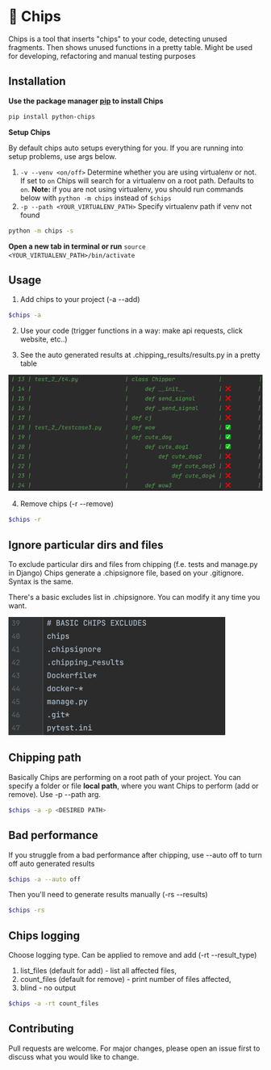 # 👾 Chips

Chips is a tool that inserts "chips" to your code, detecting unused fragments. Then shows unused functions in a pretty table. Might be used for developing, refactoring and manual testing purposes

## Installation

**Use the package manager [pip](https://pip.pypa.io/en/stable/) to install Chips**

```bash
pip install python-chips
```

**Setup Chips**

By default chips auto setups everything for you. If you are running into setup problems, use args below.
1) `-v --venv <on/off>` Determine whether you are using virtualenv or not. If set to `on` Chips will search for a virtualenv on a root path. Defaults to `on`. **Note:** if you are not using virtualenv, you should run commands below with `python -m chips` instead of `$chips` 
2) `-p --path <YOUR_VIRTUALENV_PATH>` Specify virtualenv path if venv not found

```bash
python -m chips -s
```
**Open a new tab in terminal or run** ``source <YOUR_VIRTUALENV_PATH>/bin/activate``

## Usage

1) Add chips to your project (-a --add)

```bash
$chips -a
```
2) Use your code (trigger functions in a way: make api requests, click website, etc..)

3) See the auto generated results at .chipping_results/results.py in a pretty table

![_pretty_table.png](https://raw.githubusercontent.com/kovalruss/chips/master/README_IMGS/_pretty_table.png)

4) Remove chips (-r --remove)
```bash
$chips -r
```

## Ignore particular dirs and files
To exclude particular dirs and files from chipping (f.e. tests and manage.py in Django) 
Chips generate a .chipsignore file, based on your .gitignore. Syntax is the same.

There's a basic excludes list in .chipsignore. You can modify it any time you want.

![_chipsignore.png](https://raw.githubusercontent.com/kovalruss/chips/master/README_IMGS/_chipsignore.png)

## Chipping path
Basically Chips are performing on a root path of your project. You can specify a folder or file **local path**, where you want Chips to perform (add or remove). Use -p --path arg.
```bash
$chips -a -p <DESIRED PATH>
```

## Bad performance
If you struggle from a bad performance after chipping, use --auto off to turn off auto generated results
```bash
$chips -a --auto off
```

Then you'll need to generate results manually (-rs --results)
```bash
$chips -rs
```

## Chips logging
Choose logging type. Can be applied to remove and add (-rt --result_type)
1) list_files (default for add) - list all affected files, 
2) count_files (default for remove) - print number of files affected,
3) blind - no output
```bash
$chips -a -rt count_files
```

## Contributing
Pull requests are welcome. For major changes, please open an issue first to discuss what you would like to change.